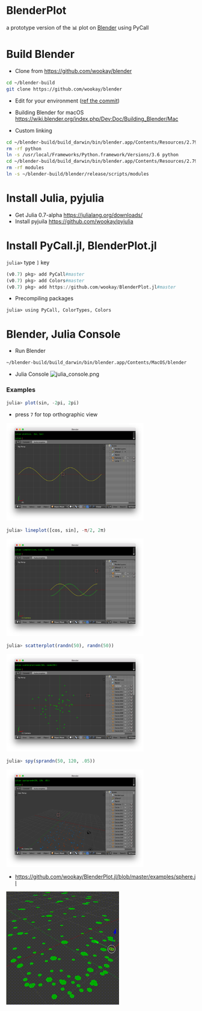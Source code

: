 # BlenderPlot

a prototype version of the 📊  plot on [Blender](https://www.blender.org/) using PyCall


# Build Blender

- Clone from <https://github.com/wookay/blender>
```sh
cd ~/blender-build
git clone https://github.com/wookay/blender
```
- Edit for your environment ([ref the commit](https://github.com/wookay/blender/commit/556f6878ea8b2c681918fa494225a0c189636121))
- Building Blender for macOS <https://wiki.blender.org/index.php/Dev:Doc/Building_Blender/Mac>

- Custom linking
```sh
cd ~/blender-build/build_darwin/bin/blender.app/Contents/Resources/2.79
rm -rf python
ln -s /usr/local/Frameworks/Python.framework/Versions/3.6 python
cd ~/blender-build/build_darwin/bin/blender.app/Contents/Resources/2.79/scripts
rm -rf modules
ln -s ~/blender-build/blender/release/scripts/modules
```


# Install Julia, pyjulia

- Get Julia 0.7-alpha <https://julialang.org/downloads/>
- Install pyjuila <https://github.com/wookay/pyjulia>


# Install PyCall.jl, BlenderPlot.jl

`julia>` type `]` key

```julia
(v0.7) pkg> add PyCall#master
(v0.7) pkg> add Colors#master
(v0.7) pkg> add https://github.com/wookay/BlenderPlot.jl#master
```

* Precompiling packages
```
julia> using PyCall, ColorTypes, Colors
```


# Blender, Julia Console

- Run Blender
```sh
~/blender-build/build_darwin/bin/blender.app/Contents/MacOS/blender
```

- Julia Console
![julia_console.png](https://raw.github.com/wookay/BlenderPlot.jl/master/examples/blender/julia_console.png)


### Examples

```julia
julia> plot(sin, -2pi, 2pi)
```

- press `7` for top orthographic view
 <img src="examples/plot.png" width="366" height="258.4" />

```julia
julia> lineplot([cos, sin], -π/2, 2π)
```
 <img src="examples/lineplot.png" width="366" height="258.4" />

```julia
julia> scatterplot(randn(50), randn(50))
```
 <img src="examples/scatterplot.png" width="366" height="258.4" />

```julia
julia> spy(sprandn(50, 120, .05))
```
 <img src="examples/spy.png" width="366" height="258.4" />

- https://github.com/wookay/BlenderPlot.jl/blob/master/examples/sphere.jl
 <img src="examples/sphere.gif"/>

